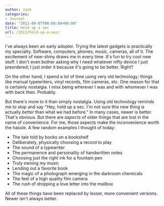 ```yaml
---
author: Jack
categories:
- Journal
date: "2013-09-07T00:00:00+00:00"
title: Hold up a sec
url: /2013/hold-up-a-sec/
---
```


I've always been an early adopter. Trying the latest gadgets is practically my specialty. Software, computers, phones, music, cameras, all of it. The excitement of new-shiny draws me in every time. It's fun to try cool new stuff. I don't even bother asking why I need whatever nifty device I just preordered; I just order it because it's going to be better. Right?

On the other hand, I spend a lot of time using very old technology; things like manual typewriters, vinyl records, film cameras, etc. One reason for that is certainly nostalgia. I miss being wherever I was and with whomever I was with back then. Probably. 

But there's more to it than simply nostalgia. Using old technology reminds me to stop and say "Hey, hold up a sec. I'm not sure this new thing is actually _better_ than what we had before." In many cases, newer is better. That's obvious. But there are _aspects_ of older things that are lost in the name of convenience. For me, those aspects make the inconvenience worth the hassle. A few random examples I thought of today:

  * The tale told by books on a bookshelf 
  * Deliberately, physically choosing a record to play
  * The sound of a typewriter
  * The permanence and personality of handwritten notes
  * Choosing just the right ink for a fountain pen
  * Truly owning my music
  * Lending out a favorite book
  * The magic of a photograph emerging in the darkroom chemicals
  * The feel of a high quality film camera
  * The rush of dropping a love letter into the mailbox

All of these things have been replaced by lesser, more convenient versions. Newer isn't always better.